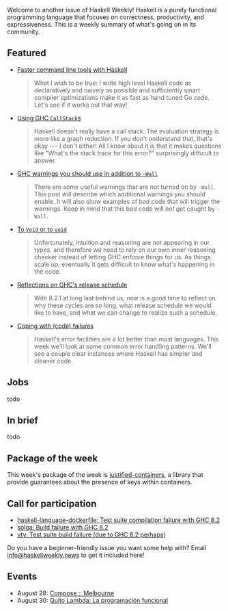 <!-- 2017-08-03 -->

Welcome to another issue of Haskell Weekly!
Haskell is a purely functional programming language that focuses on correctness, productivity, and expressiveness.
This is a weekly summary of what's going on in its community.

## Featured

-   [Faster command line tools with Haskell](https://codygman.github.io/posts/2017-07-30-faster-command-line-tools-with-haskell.html)

    > What I wish to be true: I write high level Haskell code as declaratively and naively as possible and sufficiently smart compiler optimizations make it as fast as hand tuned Go code. Let's see if it works out that way!

-   [Using GHC `CallStack`s](http://www.parsonsmatt.org/2017/07/29/using_ghc_callstacks.html)

    > Haskell doesn't really have a call stack. The evaluation strategy is more like a graph reduction. If you don't understand that, that's okay --- I don't either! All I know about it is that it makes questions like "What's the stack trace for this error?" surprisingly difficult to answer.

-   [GHC warnings you should use in addition to `-Wall`](https://functor.tokyo/blog/2017-07-28-ghc-warnings-you-should-enable)

    > There are some useful warnings that are not turned on by `-Wall`. This post will describe which additional warnings you should enable. It will also show examples of bad code that will trigger the warnings. Keep in mind that this bad code will *not* get caught by `-Wall`.

-   [To `Void` or to `void`](https://www.fpcomplete.com/blog/2017/07/to-void-or-to-void)

    > Unfortunately, intuition and reasoning are not appearing in our types, and therefore we need to rely on our own inner reasoning checker instead of letting GHC enforce things for us. As things scale up, eventually it gets difficult to know what's happening in the code.

-   [Reflections on GHC's release schedule](https://ghc.haskell.org/trac/ghc/blog/2017-release-schedule)

    > With 8.2.1 at long last behind us, now is a good time to reflect on why these cycles are so long, what release schedule we would like to have, and what we can change to realize such a schedule.

-   [Coping with (code) failures](https://mmhaskell.com/blog/2017/7/31/coping-with-code-failures)

    > Haskell's error facilities are a lot better than most languages. This week we'll look at some common error handling patterns. We'll see a couple clear instances where Haskell has simpler and cleaner code.

## Jobs

todo

## In brief

todo

## Package of the week

This week's package of the week is [justified-containers](https://hackage.haskell.org/package/justified-containers-0.1.2.0),
a library that provide guarantees about the presence of keys within containers.

## Call for participation

-   [haskell-language-dockerfile: Test suite compilation failure with GHC 8.2](https://github.com/beijaflor-io/haskell-language-dockerfile/issues/8)
-   [solga: Build failure with GHC 8.2](https://github.com/chpatrick/solga/issues/9)
-   [vty: Test suite build failure (due to GHC 8.2 perhaps)](https://github.com/jtdaugherty/vty/issues/132)

Do you have a beginner-friendly issue you want some help with?
Email <info@haskellweekly.news> to get it included here!

## Events

-   August 28: [Compose :: Melbourne](http://www.composeconference.org/2017-melbourne/)
-   August 30: [Quito Lambda: La programaci&#xf3;n funcional](https://www.meetup.com/Quito-Lambda-Meetup/events/238781847/)
